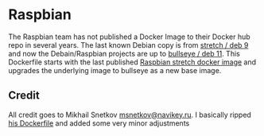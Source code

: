 # Raspbian

The Raspbian team has not published a Docker Image to their Docker hub repo in several years. The last known Debian copy is from [stretch / deb 9](https://www.debian.org/releases/stretch/) and now the Debain/Raspbian projects are up to [bullseye / deb 11](https://www.debian.org/releases/bullseye/). This Dockerfile starts with the last published [Raspbian stretch docker image](https://hub.docker.com/r/raspbian/stretch) and upgrades the underlying image to bullseye as a new base image.

## Credit

All credit goes to Mikhail Snetkov <msnetkov@navikey.ru>. I basically ripped [his Dockerfile](https://github.com/navikey/raspbian-bullseye/blob/main/Dockerfile) and added some very minor adjustments